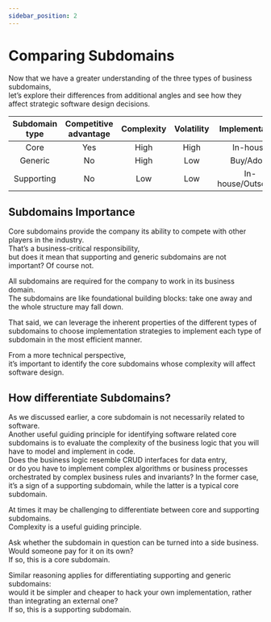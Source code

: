 ```yaml
---
sidebar_position: 2
---
```


# Comparing Subdomains

Now that we have a greater understanding of the three types of business subdomains,  
let’s explore their differences from additional angles and see how they affect strategic software design decisions.

| Subdomain type | Competitive advantage | Complexity | Volatility |   Implementation   |   Problem   |
| :------------: | :-------------------: | :--------: | :--------: | :----------------: | :---------: |
|      Core      |          Yes          |    High    |    High    |      In-house      | Interesting |
|    Generic     |          No           |    High    |    Low     |     Buy/Adopt      |   Solved    |
|   Supporting   |          No           |    Low     |    Low     | In-house/Outsource |   Obvious   |

## Subdomains Importance

Core subdomains provide the company its ability to compete with other players in the industry.  
That’s a business-critical responsibility,  
but does it mean that supporting and generic subdomains are not important? Of course not.

All subdomains are required for the company to work in its business domain.  
The subdomains are like foundational building blocks: take one away and the whole structure may fall down.

That said, we can leverage the inherent properties of the different types of subdomains to choose implementation strategies to implement each type of subdomain in the most efficient manner.

From a more technical perspective,  
it’s important to identify the core subdomains whose complexity will affect software design.

## How differentiate Subdomains?

As we discussed earlier, a core subdomain is not necessarily related to software.  
Another useful guiding principle for identifying software related core subdomains is to evaluate the complexity of the business logic that you will have to model and implement in code.  
Does the business logic resemble CRUD interfaces for data entry,  
or do you have to implement complex algorithms or business processes orchestrated by complex business rules and invariants?
In the former case, it’s a sign of a supporting subdomain, while the latter is a typical core subdomain.

At times it may be challenging to differentiate between core and supporting subdomains.  
Complexity is a useful guiding principle.

Ask whether the subdomain in question can be turned into a side business.  
Would someone pay for it on its own?  
If so, this is a core subdomain.

Similar reasoning applies for differentiating supporting and generic subdomains:  
would it be simpler and cheaper to hack your own implementation, rather than integrating an external one?  
If so, this is a supporting subdomain.

